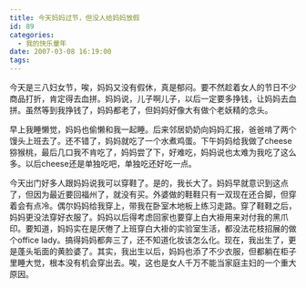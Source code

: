 ```yaml
---
title: 今天妈妈过节，但没人给妈妈放假
id: 89
categories:
  - 我的快乐童年
date: 2007-03-08 16:19:00
tags:
---
```


<span id="tagsBox"/>

<span id="tagsBox"/>今天是三八妇女节，唉，妈妈又没有假休，真是郁闷。要不然趁着女人的节日不少商品打折，肯定得去血拼。妈妈说，儿子啊儿子，以后一定要多挣钱，让妈妈去血拼。虽然等到我挣钱了，妈妈都老了，但妈妈好像大有做个老妖精的念头。

<div class="item-body">
<div class="item-content">

早上我睡懒觉，妈妈也偷懒和我一起睡。后来邻居奶奶向妈妈汇报，爸爸啃了两个馒头上班去了。还不错了，妈妈就吃了一个水煮鸡蛋。下午妈妈给我做了cheese猕猴桃，最后几口我不肯吃了，妈妈尝了下，好难吃，妈妈说也太难为我吃了这么多。以后cheese还是单独吃吧，单独吃还好吃一点。

今天出门好多人跟妈妈说我可以穿鞋了。是的，我长大了。妈妈早就意识到这点了，但因为最近要回福州了，就没有买。外婆做的鞋鞋只有一双现在还合脚，但穿着会有点冷。偶尔妈妈给我穿上，带我在卧室木地板上练习走路。穿了鞋鞋之后，妈妈更没法穿好衣服了。妈妈以后得考虑回家也要穿上白大褂用来对付我的黑爪印。要知道，妈妈实在是厌倦了上班穿白大褂的实验室生活，都没法花枝招展的做个office lady。搞得妈妈都奔三了，还不知道化妆该怎么化。现在，我出生了，更是蓬头垢面的黄脸婆了。其实，我出生以后，妈妈也添了不少衣服，但都躺在柜子里睡大觉，根本没有机会穿出去。唉，这也是女人千万不能当家庭主妇的一个重大原因。

</div>
</div>